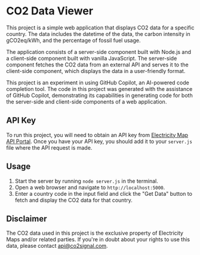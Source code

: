 # CO2 Data Viewer

This project is a simple web application that displays CO2 data for a specific country. The data includes the datetime of the data, the carbon intensity in gCO2eq/kWh, and the percentage of fossil fuel usage.

The application consists of a server-side component built with Node.js and a client-side component built with vanilla JavaScript. The server-side component fetches the CO2 data from an external API and serves it to the client-side component, which displays the data in a user-friendly format.

This project is an experiment in using GitHub Copilot, an AI-powered code completion tool. The code in this project was generated with the assistance of GitHub Copilot, demonstrating its capabilities in generating code for both the server-side and client-side components of a web application.

## API Key

To run this project, you will need to obtain an API key from [Electricity Map API Portal](https://api-portal.electricitymaps.com/). Once you have your API key, you should add it to your `server.js` file where the API request is made.

## Usage

1. Start the server by running `node server.js` in the terminal.
2. Open a web browser and navigate to `http://localhost:5000`.
3. Enter a country code in the input field and click the "Get Data" button to fetch and display the CO2 data for that country.

## Disclaimer

The CO2 data used in this project is the exclusive property of Electricity Maps and/or related parties. If you're in doubt about your rights to use this data, please contact api@co2signal.com.